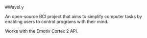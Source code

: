 #Wavel.y

An open-source BCI project that aims to simplify computer tasks by enabling users to control programs with their mind.

Works with the Emotiv Cortex 2 API.
